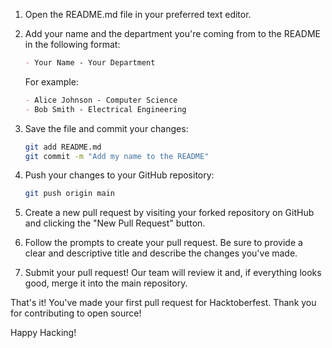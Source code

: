 1. Open the README.md file in your preferred text editor.

2. Add your name and the department you're coming from to the README in the following format:

   ```markdown
   - Your Name - Your Department 
   ```

   For example:

   ```markdown
   - Alice Johnson - Computer Science
   - Bob Smith - Electrical Engineering
   ```

6. Save the file and commit your changes:

   ```bash
   git add README.md
   git commit -m "Add my name to the README"
   ```

7. Push your changes to your GitHub repository:

   ```bash
   git push origin main
   ```

8. Create a new pull request by visiting your forked repository on GitHub and clicking the "New Pull Request" button.

9. Follow the prompts to create your pull request. Be sure to provide a clear and descriptive title and describe the changes you've made.

10. Submit your pull request! Our team will review it and, if everything looks good, merge it into the main repository.

That's it! You've made your first pull request for Hacktoberfest. Thank you for contributing to open source!



Happy Hacking!
